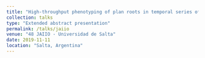 ```yaml
---
title: "High-throughput phenotyping of plan roots in temporal series of images using deep learning"
collection: talks
type: "Extended abstract presentation"
permalink: /talks/jaiio
venue: "48 JAIIO - Universidad de Salta"
date: 2019-11-11
location: "Salta, Argentina"
---
```

